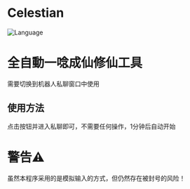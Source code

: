 # Celestian
![Language](https://img.shields.io/badge/language-C++-red)

# 全自動一唸成仙修仙工具

需要切换到机器人私聊窗口中使用

## 使用方法
点击按钮并进入私聊即可，不需要任何操作，1分钟后自动开始


# 警告⚠️

虽然本程序采用的是模拟输入的方式，但仍然存在被封号的风险！

